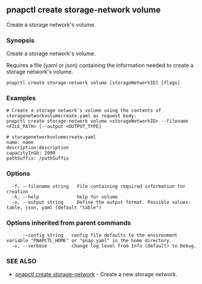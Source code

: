 ## pnapctl create storage-network volume

Create a storage network's volume.

### Synopsis

Create a storage network's volume.
	
Requires a file (yaml or json) containing the information needed to create a storage network's volume.

```
pnapctl create storage-network volume [storageNetworkID] [flags]
```

### Examples

```
# Create a storage network's volume using the contents of storagenetworkvolumecreate.yaml as request body.
pnapctl create storage-network volume <storageNetworkID> --filename <FILE_PATH> [--output <OUTPUT_TYPE]

# storagenetworkvolumecreate.yaml
name: name
description:description
capacityInGb: 2000
pathSuffix: /pathSuffix
```

### Options

```
  -f, --filename string   File containing required information for creation
  -h, --help              help for volume
  -o, --output string     Define the output format. Possible values: table, json, yaml (default "table")
```

### Options inherited from parent commands

```
      --config string   config file defaults to the environment variable "PNAPCTL_HOME" or "pnap.yaml" in the home directory.
  -v, --verbose         change log level from Info (default) to Debug.
```

### SEE ALSO

* [pnapctl create storage-network](pnapctl_create_storage-network.md)	 - Create a new storage network.

